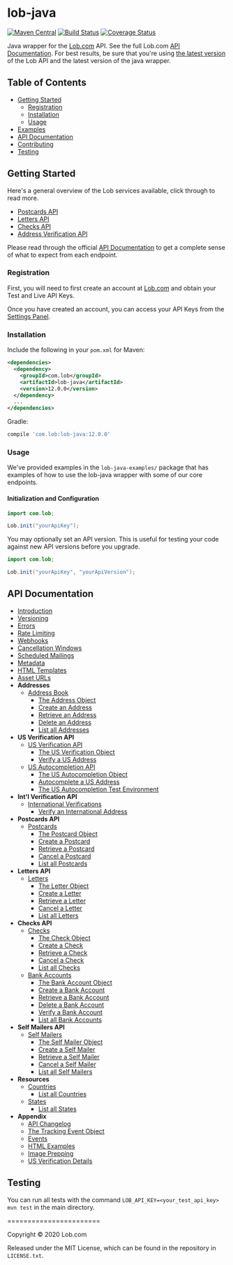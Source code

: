 # lob-java

[![Maven Central](https://img.shields.io/maven-central/v/com.lob/lob-java.svg)](https://search.maven.org/#search%7Cga%7C1%7Cg%3A%22com.lob%22%20AND%20a%3A%22lob-java%22)
[![Build Status](https://secure.travis-ci.org/lob/lob-java.svg)](https://travis-ci.org/lob/lob-java)
[![Coverage Status](https://coveralls.io/repos/lob/lob-java/badge.svg?branch=master)](https://coveralls.io/r/lob/lob-java)

Java wrapper for the [Lob.com](https://lob.com) API. See the full Lob.com [API Documentation](https://lob.com/docs/java).  For best results, be sure that you're using [the latest version](https://lob.com/docs/java#version) of the Lob API and the latest version of the java wrapper.

## Table of Contents

- [Getting Started](#getting-started)
  - [Registration](#registration)
  - [Installation](#installation)
  - [Usage](#usage)
- [Examples](#examples)
- [API Documentation](#api-documentation)
- [Contributing](#contributing)
- [Testing](#testing)

## Getting Started

Here's a general overview of the Lob services available, click through to read more.

- [Postcards API](https://lob.com/products/print-mail/postcards)
- [Letters API](https://lob.com/products/print-mail/letters)
- [Checks API](https://lob.com/products/print-mail/checks)
- [Address Verification API](https://lob.com/products/address-verification)

Please read through the official [API Documentation](#api-documentation) to get a complete sense of what to expect from each endpoint.

### Registration

First, you will need to first create an account at [Lob.com](https://dashboard.lob.com/#/register) and obtain your Test and Live API Keys.

Once you have created an account, you can access your API Keys from the [Settings Panel](https://dashboard.lob.com/#/settings).

### Installation

Include the following in your `pom.xml` for Maven:

```xml
<dependencies>
  <dependency>
    <groupId>com.lob</groupId>
    <artifactId>lob-java</artifactId>
    <version>12.0.0</version>
  </dependency>
  ...
</dependencies>
```

Gradle:

```groovy
compile 'com.lob:lob-java:12.0.0'
```

### Usage

We've provided examples in the `lob-java-examples/` package that has examples of how to use the lob-java wrapper with some of our core endpoints.

#### Initialization and Configuration
```java
import com.lob;

Lob.init("yourApiKey");
```

You may optionally set an API version. This is useful for testing your code against new API versions before you upgrade.
```java
import com.lob;

Lob.init("yourApiKey", "yourApiVersion");
```

## API Documentation

- [Introduction](https://lob.com/docs/java#introduction)
- [Versioning](https://lob.com/docs/java#version)
- [Errors](https://lob.com/docs/java#errors)
- [Rate Limiting](https://lob.com/docs/java#rate-limits)
- [Webhooks](https://lob.com/docs/java#webhooks)
- [Cancellation Windows](https://lob.com/docs/java#cancellation)
- [Scheduled Mailings](https://lob.com/docs/java#scheduled)
- [Metadata](https://lob.com/docs/java#metadata)
- [HTML Templates](https://lob.com/docs/java#templates)
- [Asset URLs](https://lob.com/docs/java#urls)
- **Addresses**
  - [Address Book](https://lob.com/docs/java#addresses)
    - [The Address Object](https://lob.com/docs/java#addresses_object)
    - [Create an Address](https://lob.com/docs/java#addresses_create)
    - [Retrieve an Address](https://lob.com/docs/java#addresses_retrieve)
    - [Delete an Address](https://lob.com/docs/java#addresses_delete)
    - [List all Addresses](https://lob.com/docs/java#addresses_list)
- **US Verification API**
  - [US Verification API](https://lob.com/docs/java#us_verifications)
    - [The US Verification Object](https://lob.com/docs/java#us_verifications_object)
    - [Verify a US Address](https://lob.com/docs/java#us_verifications_create)
  - [US Autocompletion API](https://lob.com/docs/java#us_autocompletions)
    - [The US Autocompletion Object](https://lob.com/docs/java#us_autocompletions_object)
    - [Autocomplete a US Address](https://lob.com/docs/java#us_autocompletions_create)
    - [The US Autocompletion Test Environment](https://lob.com/docs/java#us-autocompletions-test-environment)
- **Int'l Verification API**
  - [International Verifications](https://lob.com/docs/java#intl_verifications)
    - [Verify an International Address](https://lob.com/docs/java#intl_verifications_create)
- **Postcards API**
  - [Postcards](https://lob.com/docs/java#postcards)
    - [The Postcard Object](https://lob.com/docs/java#postcards_object)
    - [Create a Postcard](https://lob.com/docs/java#postcards_create)
    - [Retrieve a Postcard](https://lob.com/docs/java#postcards_retrieve)
    - [Cancel a Postcard](https://lob.com/docs/java#postcards_delete)
    - [List all Postcards](https://lob.com/docs/java#postcards_list)
- **Letters API**
  - [Letters](https://lob.com/docs/java#letters)
    - [The Letter Object](https://lob.com/docs/java#letters_object)
    - [Create a Letter](https://lob.com/docs/java#letters_create)
    - [Retrieve a Letter](https://lob.com/docs/java#letters_retrieve)
    - [Cancel a Letter](https://lob.com/docs/java#letters_delete)
    - [List all Letters](https://lob.com/docs/java#letters_list)
- **Checks API**
  - [Checks](https://lob.com/docs/java#checks)
    - [The Check Object](https://lob.com/docs/java#checks_object)
    - [Create a Check](https://lob.com/docs/java#checks_create)
    - [Retrieve a Check](https://lob.com/docs/java#checks_retrieve)
    - [Cancel a Check](https://lob.com/docs/java#checks_delete)
    - [List all Checks](https://lob.com/docs/java#checks_list)
  - [Bank Accounts](https://lob.com/docs/java#bank-accounts)
    - [The Bank Account Object](https://lob.com/docs/java#bankaccounts_object)
    - [Create a Bank Account](https://lob.com/docs/java#bankaccounts_create)
    - [Retrieve a Bank Account](https://lob.com/docs/java#bankaccounts_retrieve)
    - [Delete a Bank Account](https://lob.com/docs/java#bankaccounts_delete)
    - [Verify a Bank Account](https://lob.com/docs/java#bankaccounts_verify)
    - [List all Bank Accounts](https://lob.com/docs/java#bankaccounts_list)
- **Self Mailers API**
  - [Self Mailers](https://lob.com/docs/java#self_mailers)
    - [The Self Mailer Object](https://lob.com/docs/java#self_mailers_object)
    - [Create a Self Mailer](https://lob.com/docs/java#self_mailers_create)
    - [Retrieve a Self Mailer](https://lob.com/docs/java#self_mailers_retrieve)
    - [Cancel a Self Mailer](https://lob.com/docs/java#self_mailers_delete)
    - [List all Self Mailers](https://lob.com/docs/java#self_mailers_list)
- **Resources**
  - [Countries](https://lob.com/docs/java#countries)
    - [List all Countries](https://lob.com/docs/java#countries_list)
  - [States](https://lob.com/docs/java#states)
    - [List all States](https://lob.com/docs/java#states_list)
- **Appendix**
  - [API Changelog](https://lob.com/docs/java#changelog)
  - [The Tracking Event Object](https://lob.com/docs/java#tracking_event_object)
  - [Events](https://lob.com/docs/java#events)
  - [HTML Examples](https://lob.com/docs/java#html-examples)
  - [Image Prepping](https://lob.com/docs/java#prepping)
  - [US Verification Details](https://lob.com/docs/java#us_verification_details)


## Testing

You can run all tests with the command `LOB_API_KEY=<your_test_api_key> mvn test` in the main directory.

=======================

Copyright &copy; 2020 Lob.com

Released under the MIT License, which can be found in the repository in `LICENSE.txt`.
